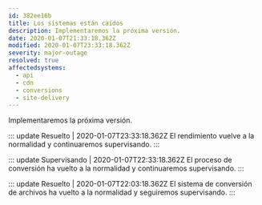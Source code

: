 ```yaml
---
id: 382ee16b
title: Los sistemas están caídos
description: Implementaremos la próxima versión.
date: 2020-01-07T21:33:18.362Z
modified: 2020-01-07T23:33:18.362Z
severity: major-outage
resolved: true
affectedsystems:
  - api
  - cdn
  - conversions
  - site-delivery
---
```


Implementaremos la próxima versión.


::: update Resuelto | 2020-01-07T23:33:18.362Z
El rendimiento vuelve a la normalidad y continuaremos supervisando.
:::

::: update Supervisando | 2020-01-07T22:33:18.362Z
El proceso de conversión ha vuelto a la normalidad y continuaremos supervisando.
:::

::: update Resuelto | 2020-01-07T22:03:18.362Z
El sistema de conversión de archivos ha vuelto a la normalidad y seguiremos supervisando.
:::

